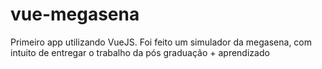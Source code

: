 # vue-megasena
Primeiro app utilizando VueJS. Foi feito um simulador da megasena, com intuito de entregar o trabalho da pós graduação + aprendizado
